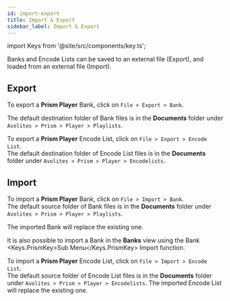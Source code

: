 ```yaml
---
id: import-export
title: Import & Export
sidebar_label: Import & Export
---
```

import Keys from '@site/src/components/key.ts';

Banks and Encode Lists can be saved to an external file (Export), and loaded from an external file (Import).

## Export

<!--
To export a **Prism** Bank, first select a Bank and then click on `File > Export > Bank`.  
-->

<!--
To export a **Prism Zero** Bank, click on `File > Export > Bank`.  
-->


To export a **Prism Player** Bank, click on `File > Export > Bank`.  


The default destination folder of Bank files is in the **Documents** folder under `Avolites > Prism > Player > Playlists`.

To export a **Prism Player** Encode List, click on `File > Export > Encode List`.  
The default destination folder of Encode List files is in the **Documents** folder under `Avolites > Prism > Player > Encodelists`.

## Import 

To import a **Prism Player** Bank, click on `File > Import > Bank`.  
The default source folder of Bank files is in the **Documents** folder under `Avolites > Prism > Player > Playlists`.


The imported Bank will replace the existing one.


<!--
The imported Bank will replace the existing one.
-->

<!--
The imported Bank will be added to the **Banks** if there is no selected Bank, otherwise it will replace the selected Bank. 
-->

It is also possible to import a Bank in the <b>Banks</b> view using the Bank <Keys.PrismKey>Sub Menu</Keys.PrismKey> Import function.

To import a **Prism Player** Encode List, click on `File > Import > Encode List`.  
The default source folder of Encode List files is in the **Documents** folder under `Avolites > Prism > Player > Encodelists`.
The imported Encode List will replace the existing one.